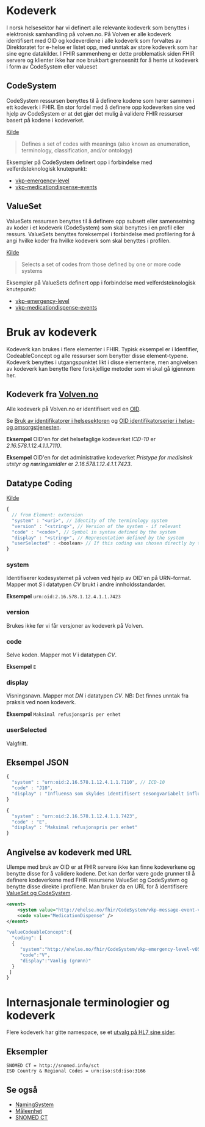 # Kodeverk

I norsk helsesektor har vi definert alle relevante kodeverk som benyttes i elektronisk samhandling på volven.no. På Volven er alle kodeverk identifisert med OID og kodeverdiene i alle kodeverk som forvaltes av Direktoratet for e-helse er listet opp, med unntak av store kodeverk som har sine egne datakilder. I FHIR sammenheng er dette problematisk siden FHIR servere og klienter ikke har noe brukbart grensesnitt for å hente ut kodeverk i form av CodeSystem eller valueset

## CodeSystem

CodeSystem ressursen benyttes til å definere kodene som hører sammen i ett kodeverk i FHIR. En stor fordel med å definere opp kodeverken sine ved hjelp av CodeSystem er at det gjør det mulig å validere FHIR ressurser basert på kodene i kodeverket. 

[Kilde](https://www.hl7.org/fhir/codesystem.html)

> Defines a set of codes with meanings (also known as enumeration, terminology, classification, and/or ontology)

Eksempler på CodeSystem definert opp i forbindelse med velferdsteknologisk knutepunkt:
* [vkp-emergency-level](https://git.sarepta.ehelse.no/utvikling/FHIR/blob/master/vkp/CodeSystem/vkp-emergency-level-v05.codesystem.xml)
* [vkp-medicationdispense-events](https://git.sarepta.ehelse.no/utvikling/FHIR/blob/master/vkp/CodeSystem/vkp-medicationdispense-events-v06.codesystem.xml)

## ValueSet

ValueSets ressursen benyttes til å definere opp subsett eller samensetning av koder i et kodeverk (CodeSystem) som skal benyttes i en profil eller ressurs. ValueSets benyttes foreksempel i forbindelse med profilering for å angi hvilke koder fra hvilke kodeverk som skal benyttes i profilen.

[Kilde](https://www.hl7.org/fhir/valueset.html)

> Selects a set of codes from those defined by one or more code systems

Eksempler på ValueSets definert opp i forbindelse med velferdsteknologisk knutepunkt:
* [vkp-emergency-level](https://git.sarepta.ehelse.no/utvikling/FHIR/blob/master/vkp/ValueSet/vkp-emergency-level-v05.valueset.xml)
* [vkp-medicationdispense-events](https://git.sarepta.ehelse.no/utvikling/FHIR/blob/master/vkp/ValueSet/vkp-medicationdispense-events-v06.valueset.xml)

# Bruk av kodeverk 

Kodeverk kan brukes i flere elementer i FHIR. Typisk eksempel er i Idenfifier, CodeableConcept og alle ressurser som benytter disse element-typene. Kodeverk benyttes i utgangspunktet likt i disse elementene, men angivelsen av kodeverk kan benytte flere forskjellige metoder som vi skal gå igjennom her.

## Kodeverk fra [Volven.no](https://www.volven.no)

Alle kodeverk på Volven.no er identifisert ved en [OID](https://en.wikipedia.org/wiki/Object_identifier). 

Se [Bruk av identifikatorer i helsesektoren](https://volven.no/Om%20kodeverks-id%20og%20OID.pdf) og [OID identifikatorserier i helse- og omsorgstjenesten](https://ehelse.no/oid-identifikatorserier-i-helse-og-omsorgstjenesten).

**Eksempel** OID'en for det helsefaglige kodeverket _ICD-10_ er _2.16.578.1.12.4.1.1.7110_.

**Eksempel** OID'en for det administrative kodeverket _Pristype for medisinsk utstyr og næringsmidler_ er _2.16.578.1.12.4.1.1.7423_.

## Datatype Coding
[Kilde](https://www.hl7.org/fhir/datatypes.html#Coding)

```javascript
{
  // from Element: extension
  "system" : "<uri>", // Identity of the terminology system
  "version" : "<string>", // Version of the system - if relevant
  "code" : "<code>", // Symbol in syntax defined by the system
  "display" : "<string>", // Representation defined by the system
  "userSelected" : <boolean> // If this coding was chosen directly by the user
}
```

### system

Identifiserer kodesystemet på volven ved hjelp av OID'en på URN-format. Mapper mot _S_ i datatypen _CV_ brukt i andre innholdsstandarder.

**Eksempel** `urn:oid:2.16.578.1.12.4.1.1.7423`

### version

Brukes ikke før vi får versjoner av kodeverk på Volven.

### code

Selve koden. Mapper mot _V_ i datatypen _CV_.

**Eksempel** `E`

### display

Visningsnavn. Mapper mot _DN_ i datatypen _CV_. NB: Det finnes unntak fra praksis ved noen kodeverk. 

**Eksempel** `Maksimal refusjonspris per enhet`

### userSelected

Valgfritt.

## Eksempel JSON

```javascript
{
  "system" : "urn:oid:2.16.578.1.12.4.1.1.7110", // ICD-10
  "code" : "J10",
  "display" : "Influensa som skyldes identifisert sesongvariabelt influensavirus"
}
```

```javascript
{
  "system" : "urn:oid:2.16.578.1.12.4.1.1.7423",
  "code" : "E",
  "display" : "Maksimal refusjonspris per enhet"
}
```

## Angivelse av kodeverk med URL

Ulempe med bruk av OID er at FHIR servere ikke kan finne kodeverkene og benytte disse for å validere kodene. Det kan derfor være gode grunner til å definere kodeverkene med FHIR resursene ValueSet og CodeSystem og benytte disse direkte i profilene. Man bruker da en URL for å identifisere [ValueSet og CodeSystem](https://git.sarepta.ehelse.no/utvikling/FHIR/wikis/codesystem-og-valueset).

```xml
<event>
    <system value="http://ehelse.no/fhir/CodeSystem/vkp-message-event-v05" />
    <code value="MedicationDispense" />
</event>
```

```javascript
"valueCodeableConcept":{
  "coding": [
  {
     "system":"http://ehelse.no/fhir/CodeSystem/vkp-emergency-level-v05",
     "code":"V",
     "display":"Vanlig (grønn)"
  }
 ]
}
```
# Internasjonale terminologier og kodeverk

Flere kodeverk har gitte namespace, se et [utvalg på HL7 sine sider](https://www.hl7.org/fhir/terminologies-systems.html).

## Eksempler
```
SNOMED CT = http://snomed.info/sct
ISO Country & Regional Codes = urn:iso:std:iso:3166	
```

## Se også

* [NamingSystem](namingsystem.md)
* [Måleenhet](docs/ucum.md)
* [SNOMED CT](docs/snomed-ct.md)


